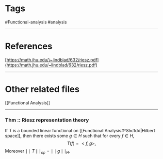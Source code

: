 # Tags
#Functional-analysis #analysis 

---

# References
[https://math.jhu.edu/\~lindblad/632/riesz.pdf](https://math.jhu.edu/~lindblad/632/riesz.pdf)

---


# Other related files
[[Functional Analysis]]

---
### Thm :: Riesz representation theory
If $T$ is a bounded linear functional on [[Functional Analysis#^85c1dd|Hilbert space]], then there exists some $g \in H$ such that  for every $f \in H$, 
$$
T(f)=<f,g>,
$$
Moreover $\mid\mid T\mid\mid_{op}=\mid\mid g\mid\mid_{H}$.
